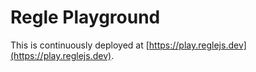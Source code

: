 # Regle Playground

This is continuously deployed at [https://play.reglejs.dev](https://play.reglejs.dev).


